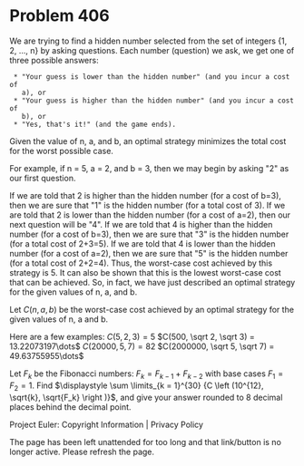#   Problem 406

   We are trying to find a hidden number selected from the set of integers
   {1, 2, ..., n} by asking questions. Each number (question) we ask, we get
   one of three possible answers:

     * "Your guess is lower than the hidden number" (and you incur a cost of
       a), or
     * "Your guess is higher than the hidden number" (and you incur a cost of
       b), or
     * "Yes, that's it!" (and the game ends).

   Given the value of n, a, and b, an optimal strategy minimizes the total
   cost for the worst possible case.

   For example, if n = 5, a = 2, and b = 3, then we may begin by asking "2"
   as our first question.

   If we are told that 2 is higher than the hidden number (for a cost of
   b=3), then we are sure that "1" is the hidden number (for a total cost of
   3).
   If we are told that 2 is lower than the hidden number (for a cost of a=2),
   then our next question will be "4".
   If we are told that 4 is higher than the hidden number (for a cost of
   b=3), then we are sure that "3" is the hidden number (for a total cost of
   2+3=5).
   If we are told that 4 is lower than the hidden number (for a cost of a=2),
   then we are sure that "5" is the hidden number (for a total cost of
   2+2=4).
   Thus, the worst-case cost achieved by this strategy is 5. It can also be
   shown that this is the lowest worst-case cost that can be achieved. So, in
   fact, we have just described an optimal strategy for the given values of
   n, a, and b.

   Let $C(n, a, b)$ be the worst-case cost achieved by an optimal strategy
   for the given values of n, a and b.

   Here are a few examples:
   $C(5, 2, 3) = 5$
   $C(500, \sqrt 2, \sqrt 3) = 13.22073197\dots$
   $C(20000, 5, 7) = 82$
   $C(2000000, \sqrt 5, \sqrt 7) = 49.63755955\dots$

   Let $F_k$ be the Fibonacci numbers: $F_k=F_{k-1}+F_{k-2}$ with base cases
   $F_1=F_2= 1$.
   Find $\displaystyle \sum \limits_{k = 1}^{30} {C \left (10^{12}, \sqrt{k},
   \sqrt{F_k} \right )}$, and give your answer rounded to 8 decimal places
   behind the decimal point.

   Project Euler: Copyright Information | Privacy Policy

   The page has been left unattended for too long and that link/button is no
   longer active. Please refresh the page.
